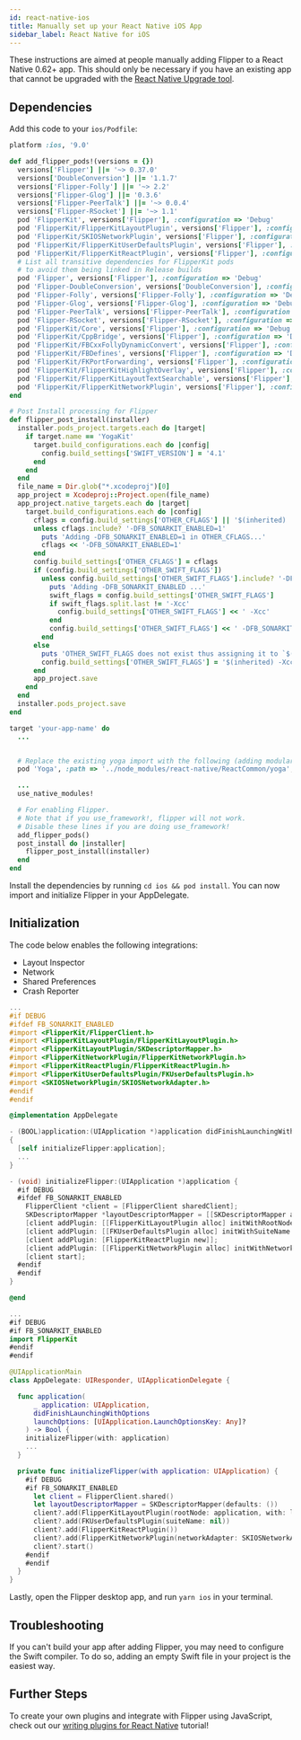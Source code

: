 ```yaml
---
id: react-native-ios
title: Manually set up your React Native iOS App
sidebar_label: React Native for iOS
---
```


These instructions are aimed at people manually adding Flipper to a React Native 0.62+ app.
This should only be necessary if you have an existing app that cannot be upgraded with the
[React Native Upgrade tool](https://reactnative.dev/docs/upgrading).

## Dependencies

Add this code to your `ios/Podfile`:

```ruby
platform :ios, '9.0'

def add_flipper_pods!(versions = {})
  versions['Flipper'] ||= '~> 0.37.0'
  versions['DoubleConversion'] ||= '1.1.7'
  versions['Flipper-Folly'] ||= '~> 2.2'
  versions['Flipper-Glog'] ||= '0.3.6'
  versions['Flipper-PeerTalk'] ||= '~> 0.0.4'
  versions['Flipper-RSocket'] ||= '~> 1.1'
  pod 'FlipperKit', versions['Flipper'], :configuration => 'Debug'
  pod 'FlipperKit/FlipperKitLayoutPlugin', versions['Flipper'], :configuration => 'Debug'
  pod 'FlipperKit/SKIOSNetworkPlugin', versions['Flipper'], :configuration => 'Debug'
  pod 'FlipperKit/FlipperKitUserDefaultsPlugin', versions['Flipper'], :configuration => 'Debug'
  pod 'FlipperKit/FlipperKitReactPlugin', versions['Flipper'], :configuration => 'Debug'
  # List all transitive dependencies for FlipperKit pods
  # to avoid them being linked in Release builds
  pod 'Flipper', versions['Flipper'], :configuration => 'Debug'
  pod 'Flipper-DoubleConversion', versions['DoubleConversion'], :configuration => 'Debug'
  pod 'Flipper-Folly', versions['Flipper-Folly'], :configuration => 'Debug'
  pod 'Flipper-Glog', versions['Flipper-Glog'], :configuration => 'Debug'
  pod 'Flipper-PeerTalk', versions['Flipper-PeerTalk'], :configuration => 'Debug'
  pod 'Flipper-RSocket', versions['Flipper-RSocket'], :configuration => 'Debug'
  pod 'FlipperKit/Core', versions['Flipper'], :configuration => 'Debug'
  pod 'FlipperKit/CppBridge', versions['Flipper'], :configuration => 'Debug'
  pod 'FlipperKit/FBCxxFollyDynamicConvert', versions['Flipper'], :configuration => 'Debug'
  pod 'FlipperKit/FBDefines', versions['Flipper'], :configuration => 'Debug'
  pod 'FlipperKit/FKPortForwarding', versions['Flipper'], :configuration => 'Debug'
  pod 'FlipperKit/FlipperKitHighlightOverlay', versions['Flipper'], :configuration => 'Debug'
  pod 'FlipperKit/FlipperKitLayoutTextSearchable', versions['Flipper'], :configuration => 'Debug'
  pod 'FlipperKit/FlipperKitNetworkPlugin', versions['Flipper'], :configuration => 'Debug'
end

# Post Install processing for Flipper
def flipper_post_install(installer)
  installer.pods_project.targets.each do |target|
    if target.name == 'YogaKit'
      target.build_configurations.each do |config|
        config.build_settings['SWIFT_VERSION'] = '4.1'
      end
    end
  end
  file_name = Dir.glob("*.xcodeproj")[0]
  app_project = Xcodeproj::Project.open(file_name)
  app_project.native_targets.each do |target|
    target.build_configurations.each do |config|
      cflags = config.build_settings['OTHER_CFLAGS'] || '$(inherited) '
      unless cflags.include? '-DFB_SONARKIT_ENABLED=1'
        puts 'Adding -DFB_SONARKIT_ENABLED=1 in OTHER_CFLAGS...'
        cflags << '-DFB_SONARKIT_ENABLED=1'
      end
      config.build_settings['OTHER_CFLAGS'] = cflags
      if (config.build_settings['OTHER_SWIFT_FLAGS'])
        unless config.build_settings['OTHER_SWIFT_FLAGS'].include? '-DFB_SONARKIT_ENABLED'
          puts 'Adding -DFB_SONARKIT_ENABLED ...'
          swift_flags = config.build_settings['OTHER_SWIFT_FLAGS']
          if swift_flags.split.last != '-Xcc'
            config.build_settings['OTHER_SWIFT_FLAGS'] << ' -Xcc'
          end
          config.build_settings['OTHER_SWIFT_FLAGS'] << ' -DFB_SONARKIT_ENABLED'
        end
      else
        puts 'OTHER_SWIFT_FLAGS does not exist thus assigning it to `$(inherited) -Xcc -DFB_SONARKIT_ENABLED`'
        config.build_settings['OTHER_SWIFT_FLAGS'] = '$(inherited) -Xcc -DFB_SONARKIT_ENABLED'
      end
      app_project.save
    end
  end
  installer.pods_project.save
end

target 'your-app-name' do
  ...


  # Replace the existing yoga import with the following (adding modular_headers):
  pod 'Yoga', :path => '../node_modules/react-native/ReactCommon/yoga', :modular_headers => true

  ...
  use_native_modules!

  # For enabling Flipper.
  # Note that if you use_framework!, flipper will not work.
  # Disable these lines if you are doing use_framework!
  add_flipper_pods()
  post_install do |installer|
    flipper_post_install(installer)
  end
end
```

Install the dependencies by running `cd ios && pod install`. You can now
import and initialize Flipper in your AppDelegate.

## Initialization

The code below enables the following integrations:

- Layout Inspector
- Network
- Shared Preferences
- Crash Reporter

<!--DOCUSAURUS_CODE_TABS-->

<!--Objective-C-->

```objective-c
...
#if DEBUG
#ifdef FB_SONARKIT_ENABLED
#import <FlipperKit/FlipperClient.h>
#import <FlipperKitLayoutPlugin/FlipperKitLayoutPlugin.h>
#import <FlipperKitLayoutPlugin/SKDescriptorMapper.h>
#import <FlipperKitNetworkPlugin/FlipperKitNetworkPlugin.h>
#import <FlipperKitReactPlugin/FlipperKitReactPlugin.h>
#import <FlipperKitUserDefaultsPlugin/FKUserDefaultsPlugin.h>
#import <SKIOSNetworkPlugin/SKIOSNetworkAdapter.h>
#endif
#endif

@implementation AppDelegate

- (BOOL)application:(UIApplication *)application didFinishLaunchingWithOptions:(NSDictionary *)launchOptions
{
  [self initializeFlipper:application];
  ...
}

- (void) initializeFlipper:(UIApplication *)application {
  #if DEBUG
  #ifdef FB_SONARKIT_ENABLED
    FlipperClient *client = [FlipperClient sharedClient];
    SKDescriptorMapper *layoutDescriptorMapper = [[SKDescriptorMapper alloc] initWithDefaults];
    [client addPlugin: [[FlipperKitLayoutPlugin alloc] initWithRootNode: application withDescriptorMapper: layoutDescriptorMapper]];
    [client addPlugin: [[FKUserDefaultsPlugin alloc] initWithSuiteName:nil]];
    [client addPlugin: [FlipperKitReactPlugin new]];
    [client addPlugin: [[FlipperKitNetworkPlugin alloc] initWithNetworkAdapter:[SKIOSNetworkAdapter new]]];
    [client start];
  #endif
  #endif
}

@end
```

<!--Swift-->

```swift
...
#if DEBUG
#if FB_SONARKIT_ENABLED
import FlipperKit
#endif
#endif

@UIApplicationMain
class AppDelegate: UIResponder, UIApplicationDelegate {

  func application(
      _ application: UIApplication,
      didFinishLaunchingWithOptions
      launchOptions: [UIApplication.LaunchOptionsKey: Any]?
    ) -> Bool {
    initializeFlipper(with: application)
    ...
  }

  private func initializeFlipper(with application: UIApplication) {
    #if DEBUG
    #if FB_SONARKIT_ENABLED
      let client = FlipperClient.shared()
      let layoutDescriptorMapper = SKDescriptorMapper(defaults: ())
      client?.add(FlipperKitLayoutPlugin(rootNode: application, with: layoutDescriptorMapper!))
      client?.add(FKUserDefaultsPlugin(suiteName: nil))
      client?.add(FlipperKitReactPlugin())
      client?.add(FlipperKitNetworkPlugin(networkAdapter: SKIOSNetworkAdapter()))
      client?.start()
    #endif
    #endif
  }
}
```

<!--END_DOCUSAURUS_CODE_TABS-->

Lastly, open the Flipper desktop app, and run `yarn ios` in your terminal.

## Troubleshooting

If you can't build your app after adding Flipper, you may need to configure the Swift compiler. To do so, adding an empty Swift file in your project is the easiest way.

## Further Steps

To create your own plugins and integrate with Flipper using JavaScript, check out our [writing plugins for React Native](tutorial/react-native) tutorial!
